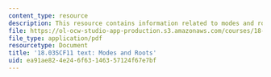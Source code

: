 ```yaml
---
content_type: resource
description: This resource contains information related to modes and roots.
file: https://ol-ocw-studio-app-production.s3.amazonaws.com/courses/18-03sc-differential-equations-fall-2011/ea91ae824e246f63146357124f67e7bf_MIT18_03SCF11_s12_4text.pdf
file_type: application/pdf
resourcetype: Document
title: '18.03SCF11 text: Modes and Roots'
uid: ea91ae82-4e24-6f63-1463-57124f67e7bf
---
```

